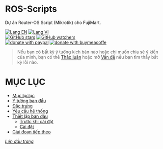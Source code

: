 # ROS-Scripts
Dự án Router-OS Script (Mikrotik) cho FujiMart.

[![Lang EN](https://img.shields.io/badge/lang-en-yellow)](https://github.com/quachdoduy/ROS-Scripts/blob/main/FujiMart/README.md)
[![Lang VI](https://img.shields.io/badge/lang-vi-green)](https://github.com/quachdoduy/ROS-Scripts/blob/main/FujiMart/README.vi.md)<br/>
[![GitHub stars](https://img.shields.io/github/stars/quachdoduy/ROS-Scripts?logo=GitHub&style=flat&color=red)](https://github.com/quachdoduy/ROS-Scripts/stargazers)
[![GitHub watchers](https://img.shields.io/github/watchers/quachdoduy/ROS-Scripts?logo=GitHub&style=flat&color=blue)](https://github.com/quachdoduy/ROS-Scripts/watchers)<br/>
[![donate with paypal](https://img.shields.io/badge/Like_it%3F-Donate!-green?logo=githubsponsors&logoColor=orange&style=flat)](https://paypal.me/quachdoduy)
[![donate with buymeacoffe](https://img.shields.io/badge/Like_it%3F-Donate!-blue?logo=githubsponsors&logoColor=orange&style=flat)](https://buymeacoffee.com/quachdoduy)

>Nếu bạn có bất kỳ ý tưởng kịch bản nào hoặc chỉ muốn chia sẻ ý kiến ​​của mình, bạn có thể [Thảo luận](https://github.com/quachdoduy/ROS-Scripts/discussions/) hoặc mở [Vấn đề](https://github.com/quachdoduy/ROS-Scripts/issues) nếu bạn tìm thấy bất kỳ lỗi nào.

# MỤC LỤC
- [Mục lụclục](#mục-lục)
- [Ý tưởng ban đầu](#ý-tưởng-ban-đầu)
- [Đặc trưng](#đặc-trưng)
- [Yêu cầu hệ thống](#yêu-cầu-hệ-thống)
- [Thiết lập ban đầu](#thiết-lập-ban-đầu)
    - [Trước khi cài đặt](#trước-khi-cài-đặt)
    - [Cài đặt](#cài-đặt)
- [Giai đoạn tiếp theo](#giai-đoạn-tiếp-theo)


*[Lên đầu trang](#ros-scripts)*